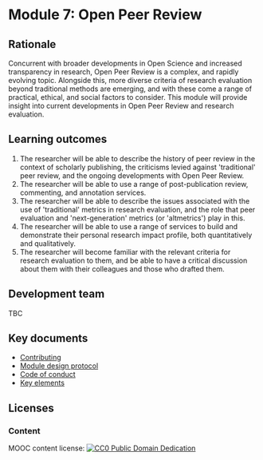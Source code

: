 # Module 7: Open Peer Review

## Rationale <a name="Rationale"></a>

Concurrent with broader developments in Open Science and increased transparency in research, Open Peer Review is a complex, and rapidly evolving topic. Alongside this, more diverse criteria of research evaluation beyond traditional methods are emerging, and with these come a range of practical, ethical, and social factors to consider. This module will provide insight into current developments in Open Peer Review and research evaluation.


## Learning outcomes <a name="Learning outcomes"></a>

1. The researcher will be able to describe the history of peer review in the context of scholarly publishing, the criticisms levied against 'traditional' peer review, and the ongoing developments with Open Peer Review.
1. The researcher will be able to use a range of post-publication review, commenting, and annotation services.
1. The researcher will be able to describe the issues associated with the use of 'traditional' metrics in research evaluation, and the role that peer evaluation and 'next-generation' metrics (or 'altmetrics') play in this.
1. The researcher will be able to use a range of services to build and demonstrate their personal research impact profile, both quantitatively and qualitatively.
1. The researcher will become familiar with the relevant criteria for research evaluation to them, and be able to have a critical discussion about them with their colleagues and those who drafted them.

## Development team
TBC

## Key documents <a name="Key documents"></a>

- [Contributing](CONTRIBUTING.md)
- [Module design protocol](https://github.com/OpenScienceMOOC/Module-7-Open-Evaluation/tree/master/production_toolkit/MODULE_DESIGN_PROTOCOL.md)
- [Code of conduct](CODE_OF_CONDUCT.md)
- [Key elements](key_elements.md)


## Licenses <a name="Licenses"></a>

### Content 
MOOC content license: [![CC0 Public Domain Dedication](https://img.shields.io/badge/License-CC0%201.0-lightgrey.svg)](https://creativecommons.org/publicdomain/zero/1.0)